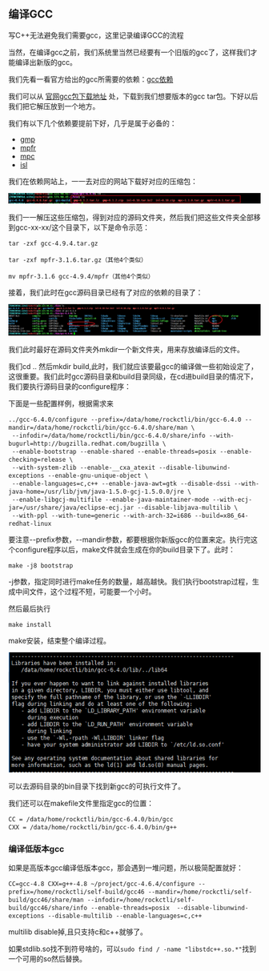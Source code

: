 ## 编译GCC
写C++无法避免我们需要gcc，这里记录编译GCC的流程

当然，在编译gcc之前，我们系统里当然已经要有一个旧版的gcc了，这样我们才能编译出新版的gcc。

我们先看一看官方给出的gcc所需要的依赖：[gcc依赖](https://gcc.gnu.org/install/prerequisites.html)

我们可以从 [官网gcc包下载地址](https://gcc.gnu.org/pub/gcc/releases/) 处，下载到我们想要版本的gcc tar包。下好以后我们把它解压放到一个地方。

我们有以下几个依赖要提前下好，几乎是属于必备的：

 - [gmp](https://ftp.gnu.org/gnu/gmp/gmp-6.1.2.tar.xz)
 - [mpfr](https://ftp.gnu.org/gnu/mpfr/mpfr-4.0.2.tar.gz)
 - [mpc](https://ftp.gnu.org/gnu/mpc/mpc-1.1.0.tar.gz)
 - [isl](http://isl.gforge.inria.fr/isl-0.21.tar.gz)

我们在依赖网站上，一一去对应的网站下载好对应的压缩包：

![](image/gcc0.png)

我们一一解压这些压缩包，得到对应的源码文件夹，然后我们把这些文件夹全部移到gcc-xx-xx/这个目录下，以下是命令示范：

```
tar -zxf gcc-4.9.4.tar.gz

tar -zxf mpfr-3.1.6.tar.gz（其他4个类似）

mv mpfr-3.1.6 gcc-4.9.4/mpfr（其他4个类似）
```


接着，我们此时在gcc源码目录已经有了对应的依赖的目录了：

![](image/gcc1.png)

我们此时最好在源码文件夹外mkdir一个新文件夹，用来存放编译后的文件。

我们cd .. 然后mkdir build,此时，我们就应该要最gcc的编译做一些初始设定了，这很重要。我们此时gcc源码目录和build目录同级，在cd进build目录的情况下，我们要执行源码目录的configure程序：

下面是一些配置样例，根据需求来

```
../gcc-6.4.0/configure --prefix=/data/home/rockctli/bin/gcc-6.4.0 --mandir=/data/home/rockctli/bin/gcc-6.4.0/share/man \
 --infodir=/data/home/rockctli/bin/gcc-6.4.0/share/info --with-bugurl=http://bugzilla.redhat.com/bugzilla \
 --enable-bootstrap --enable-shared --enable-threads=posix --enable-checking=release \
 --with-system-zlib --enable-__cxa_atexit --disable-libunwind-exceptions --enable-gnu-unique-object \
 --enable-languages=c,c++ --enable-java-awt=gtk --disable-dssi --with-java-home=/usr/lib/jvm/java-1.5.0-gcj-1.5.0.0/jre \
 --enable-libgcj-multifile --enable-java-maintainer-mode --with-ecj-jar=/usr/share/java/eclipse-ecj.jar --disable-libjava-multilib \
 --with-ppl --with-tune=generic --with-arch-32=i686 --build=x86_64-redhat-linux
```

要注意--prefix参数，--mandir参数，都要根据你新版gcc的位置来定。执行完这个configure程序以后，make文件就会生成在你的build目录下了。此时：

```
make -j8 bootstrap
```

-j参数，指定同时进行make任务的数量，越高越快。我们执行bootstrap过程，生成中间文件，这个过程不短，可能要一个小时。

然后最后执行

```
make install
```

make安装，结束整个编译过程。

![](image/gcc2.png)

可以去源码目录的bin目录下找到新gcc的可执行文件了。

我们还可以在makefile文件里指定gcc的位置：

```
CC = /data/home/rockctli/bin/gcc-6.4.0/bin/gcc
CXX = /data/home/rockctli/bin/gcc-6.4.0/bin/g++
```

### 编译低版本gcc
如果是高版本gcc编译低版本gcc，那会遇到一堆问题，所以极简配置就好：

```
CC=gcc-4.8 CXX=g++-4.8 ~/project/gcc-4.6.4/configure --prefix=/home/rockctli/self-build/gcc46 --mandir=/home/rockctli/self-build/gcc46/share/man --infodir=/home/rockctli/self-build/gcc46/share/info --enable-threads=posix  --disable-libunwind-exceptions --disable-multilib --enable-languages=c,c++
```

multilib disable掉,且只支持c和c++就够了。

如果stdlib.so找不到符号啥的，可以`sudo find / -name "libstdc++.so.*"`找到一个可用的so然后替换。